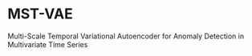 # MST-VAE
Multi-Scale Temporal Variational Autoencoder for Anomaly Detection in Multivariate Time Series
